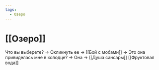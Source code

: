 ```yaml
---
tags:
  - Озеро
---
```

# [[Озеро]]
Что вы выберете? -> Окликнуть ее -> [[Бой с мобами]] -> Это она привиделась мне в колодце? -> Она -> [[Душа сансары]] [[Фруктовая вода]]

